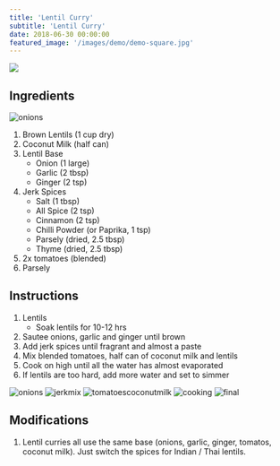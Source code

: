 ```yaml
---
title: 'Lentil Curry'
subtitle: 'Lentil Curry'
date: 2018-06-30 00:00:00
featured_image: '/images/demo/demo-square.jpg'
---
```


![](/images/demo/demo-landscape.jpg)

## Ingredients

![onions](/images/legumes/legumes-lentil-curry-01.jpg)

1. Brown Lentils (1 cup dry)
1. Coconut Milk (half can)
1. Lentil Base
   * Onion (1 large)
   * Garlic (2 tbsp)
   * Ginger (2 tsp)
1. Jerk Spices
   * Salt (1 tbsp)
   * All Spice (2 tsp)
   * Cinnamon (2 tsp)
   * Chilli Powder (or Paprika, 1 tsp)
   * Parsely (dried, 2.5 tbsp)
   * Thyme (dried, 2.5 tbsp)
1. 2x tomatoes (blended)
1. Parsely

## Instructions 

1. Lentils
   * Soak lentils for 10-12 hrs
1. Sautee onions, garlic and ginger until brown
1. Add jerk spices until fragrant and almost a paste
1. Mix blended tomatoes, half can of coconut milk and lentils
1. Cook on high until all the water has almost evaporated
1. If lentils are too hard, add more water and set to simmer

![onions](/images/legumes/legumes-lentil-curry-02.jpg)
![jerkmix](/images/legumes/legumes-lentil-curry-03.jpg)
![tomatoescoconutmilk](/images/legumes/legumes-lentil-curry-04.jpg)
![cooking](/images/legumes/legumes-lentil-curry-05.jpg)
![final](/images/legumes/legumes-lentil-curry-06.jpg)


## Modifications

1. Lentil curries all use the same base (onions, garlic, ginger, tomatos, coconut milk). Just switch the spices for Indian / Thai lentils.